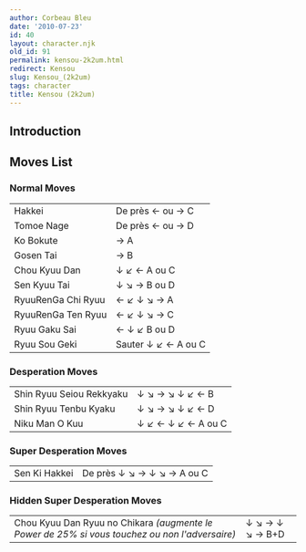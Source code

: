 ```yaml
---
author: Corbeau Bleu
date: '2010-07-23'
id: 40
layout: character.njk
old_id: 91
permalink: kensou-2k2um.html
redirect: Kensou
slug: Kensou_(2k2um)
tags: character
title: Kensou (2k2um)
---
```


## Introduction

## Moves List

### Normal Moves

|                    |                     |
|--------------------|---------------------|
| Hakkei             | De près ← ou → C    |
| Tomoe Nage         | De près ← ou → D    |
| Ko Bokute          | → A                 |
| Gosen Tai          | → B                 |
| Chou Kyuu Dan      | ↓ ↙ ← A ou C        |
| Sen Kyuu Tai       | ↓ ↘ → B ou D        |
| RyuuRenGa Chi Ryuu | ← ↙ ↓ ↘ → A         |
| RyuuRenGa Ten Ryuu | ← ↙ ↓ ↘ → C         |
| Ryuu Gaku Sai      | ← ↓ ↙ B ou D        |
| Ryuu Sou Geki      | Sauter ↓ ↙ ← A ou C |

### Desperation Moves

|                          |                    |
|--------------------------|--------------------|
| Shin Ryuu Seiou Rekkyaku | ↓ ↘ → ↘ ↓ ↙ ← B    |
| Shin Ryuu Tenbu Kyaku    | ↓ ↘ → ↘ ↓ ↙ ← D    |
| Niku Man O Kuu           | ↓ ↙ ← ↓ ↙ ← A ou C |

### Super Desperation Moves

|               |                            |
|---------------|----------------------------|
| Sen Ki Hakkei | De près ↓ ↘ → ↓ ↘ → A ou C |

### Hidden Super Desperation Moves

|                                                                                                |                 |
|------------------------------------------------------------------------------------------------|-----------------|
| Chou Kyuu Dan Ryuu no Chikara *(augmente le Power de 25% si vous touchez ou non l'adversaire)* | ↓ ↘ → ↓ ↘ → B+D |